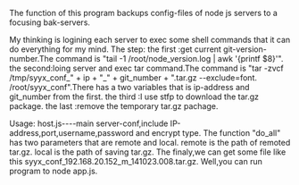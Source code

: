 The function of this program backups config-files of node js servers to a focusing bak-servers.

My thinking is logining each server to exec some shell commands that it can do everything for my mind.
The step:
    the first :get current git-version-number.The command is "tail -1 /root/node_version.log | awk '{printf $8}'".
    the second:loing server and exec tar command.The command is "tar -zvcf /tmp/syyx_conf_" + ip + "_" + git_number + ".tar.gz --exclude=font. /root/syyx_conf".There has a two variables that is ip-address and git_number from the first.
    the third :I use stfp to download the tar.gz package.
    the last  :remove the temporary tar.gz pachage.
    
Usage:
    host.js----main server-conf,include IP-address,port,username,password and encrypt type.
    The function "do_all" has two parameters that are remote and local.
        remote is the path of remoted tar.gz.
        local is the path of saving tar.gz.
    The finaly,we can get some file like this syyx_conf_192.168.20.152_m_141023.008.tar.gz.
    Well,you can run program to node app.js.